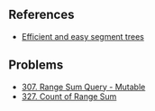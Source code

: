 ## References
* [Efficient and easy segment trees](https://codeforces.com/blog/entry/18051)

## Problems
* [307. Range Sum Query - Mutable](https://github.com/cglotr/cs/blob/master/leetcode/000307/problem.md)
* [327. Count of Range Sum](https://leetcode.com/problems/count-of-range-sum/)
